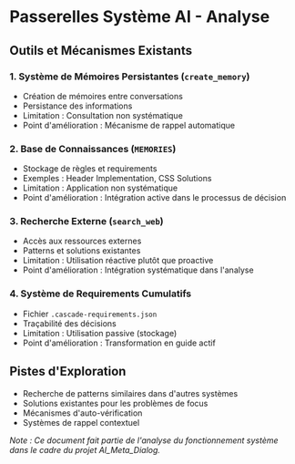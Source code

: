 # Passerelles Système AI - Analyse

## Outils et Mécanismes Existants

### 1. Système de Mémoires Persistantes (`create_memory`)
- Création de mémoires entre conversations
- Persistance des informations
- Limitation : Consultation non systématique
- Point d'amélioration : Mécanisme de rappel automatique

### 2. Base de Connaissances (`MEMORIES`)
- Stockage de règles et requirements
- Exemples : Header Implementation, CSS Solutions
- Limitation : Application non systématique
- Point d'amélioration : Intégration active dans le processus de décision

### 3. Recherche Externe (`search_web`)
- Accès aux ressources externes
- Patterns et solutions existantes
- Limitation : Utilisation réactive plutôt que proactive
- Point d'amélioration : Intégration systématique dans l'analyse

### 4. Système de Requirements Cumulatifs
- Fichier `.cascade-requirements.json`
- Traçabilité des décisions
- Limitation : Utilisation passive (stockage)
- Point d'amélioration : Transformation en guide actif

## Pistes d'Exploration
- Recherche de patterns similaires dans d'autres systèmes
- Solutions existantes pour les problèmes de focus
- Mécanismes d'auto-vérification
- Systèmes de rappel contextuel

*Note : Ce document fait partie de l'analyse du fonctionnement système dans le cadre du projet AI_Meta_Dialog.*
